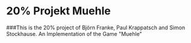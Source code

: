 20% Projekt Muehle
=======
###This is the 20% project of Björn Franke, Paul Krappatsch and Simon Stockhause.
An Implementation of the Game "Muehle"

